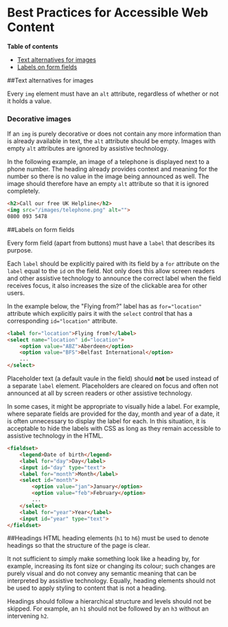 # Best Practices for Accessible Web Content

**Table of contents**

* [Text alternatives for images](#text-alternatives)
* [Labels on form fields](#labels)


<a name="text-alternatives"></a>
##Text alternatives for images

Every ```img``` element must have an ```alt``` attribute, regardless of whether or not it holds a value.

### Decorative images
If an ``img`` is purely decorative or does not contain any more information than is already available in text, the ```alt``` attribute should be empty. Images with empty ```alt``` attributes are ignored by assistive technology.

In the following example, an image of a telephone is displayed next to a phone number. The heading already provides context and meaning for the number so there is no value in the image being announced as well. The image should therefore have an empty ```alt``` attribute so that it is ignored completely.

```html
<h2>Call our free UK Helpline</h2>
<img src="/images/telephone.png" alt="">
0800 093 5478
```

<a name="labels"></a>
##Labels on form fields

Every form field (apart from buttons) must have a ```label``` that describes its purpose.

Each ```label``` should be explicitly paired with its field by a ```for``` attribute on the ```label``` equal to the ```id``` on the field. Not only does this allow screen readers and other assistive technology to announce the correct label when the field receives focus, it also increases the size of the clickable area for other users.

In the example below, the "Flying from?" label has as ```for="location"``` attribute which explicitly pairs it with the ```select``` control that has a corresponding ```id="location"``` attribute.

```html
<label for="location">Flying from?</label>
<select name="location" id="location">
    <option value="ABZ">Aberdeen</option>
    <option value="BFS">Belfast International</option>
    ...
</select>
```

Placeholder text (a default vaule in the field) should **not** be used instead of a separate ```label``` element. Placeholders are cleared on focus and often not announced at all by screen readers or other assistive technology.

In some cases, it might be appropriate to visually hide a label. For example, where separate fields are provided for the day, month and year of a date, it is often unnecessary to display the label for each. In this situation, it is acceptable to hide the labels with CSS as long as they remain accessible to assistive technology in the HTML.

```html
<fieldset>
    <legend>Date of birth</legend>
    <label for="day">Day</label>
    <input id="day" type="text">
    <label for="month">Month</label>
    <select id="month">
        <option value="jan">January</option>
        <option value="feb">February</option>
        ...
    </select>
    <label for="year">Year</label>
    <input id="year" type="text">
</fieldset>
```

<a name="headings"></a>
##Headings
HTML heading elements (```h1``` to ```h6```) must be used to denote headings so that the structure of the page is clear.

It not sufficient to simply make something look like a heading by, for example, increasing its font size or changing its colour; such changes are purely visual and do not convey any semantic meaning that can be interpreted by assistive technology. Equally, heading elements should not be used to apply styling to content that is not a heading.

Headings should follow a hierarchical structure and levels should not be skipped. For example, an ```h1``` should not be followed by an ```h3``` without an intervening ```h2```.